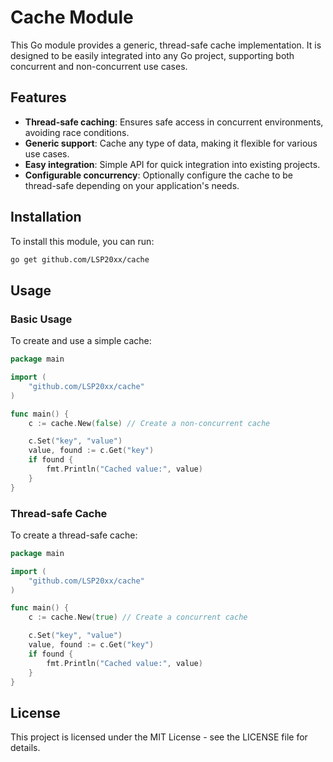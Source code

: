 # Cache Module

This Go module provides a generic, thread-safe cache implementation. It is designed to be easily integrated into any Go project, supporting both concurrent and non-concurrent use cases.

## Features

- **Thread-safe caching**: Ensures safe access in concurrent environments, avoiding race conditions.
- **Generic support**: Cache any type of data, making it flexible for various use cases.
- **Easy integration**: Simple API for quick integration into existing projects.
- **Configurable concurrency**: Optionally configure the cache to be thread-safe depending on your application's needs.

## Installation

To install this module, you can run:

```bash
go get github.com/LSP20xx/cache
```

## Usage

### Basic Usage

To create and use a simple cache:

```go
package main

import (
    "github.com/LSP20xx/cache"
)

func main() {
    c := cache.New(false) // Create a non-concurrent cache

    c.Set("key", "value")
    value, found := c.Get("key")
    if found {
        fmt.Println("Cached value:", value)
    }
}
```

### Thread-safe Cache

To create a thread-safe cache:

```go
package main

import (
    "github.com/LSP20xx/cache"
)

func main() {
    c := cache.New(true) // Create a concurrent cache

    c.Set("key", "value")
    value, found := c.Get("key")
    if found {
        fmt.Println("Cached value:", value)
    }
}
```

## License

This project is licensed under the MIT License - see the LICENSE file for details.
